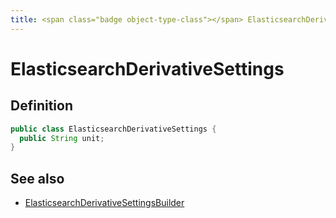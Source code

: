 ```yaml
---
title: <span class="badge object-type-class"></span> ElasticsearchDerivativeSettings
---
```

# <span class="badge object-type-class"></span> ElasticsearchDerivativeSettings

## Definition

```java
public class ElasticsearchDerivativeSettings {
  public String unit;
}
```
## See also

 * <span class="badge builder"></span> [ElasticsearchDerivativeSettingsBuilder](./builder-ElasticsearchDerivativeSettingsBuilder.md)

